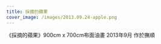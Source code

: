 ```yaml
---
title: 採摘的蘋果
cover_image: /images/2013.09.24-apple.png
---
```


《採摘的蘋果》900cm x 700cm布面油畫 2013年9月 作於撫順